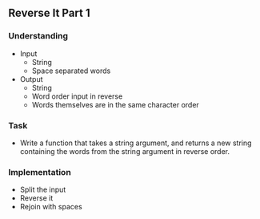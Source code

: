 ## Reverse It Part 1

### Understanding
- Input
  + String
  + Space separated words
- Output
  + String
  + Word order input in reverse
  + Words themselves are in the same character order

### Task
- Write a function that takes a string argument, and returns a new string containing the words from the string argument in reverse order.

### Implementation
- Split the input
- Reverse it
- Rejoin with spaces